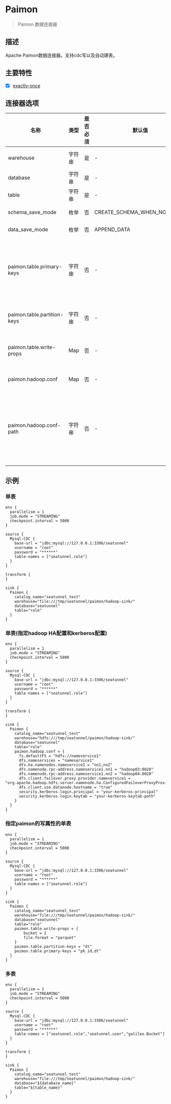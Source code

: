 # Paimon

> Paimon 数据连接器

## 描述

Apache Paimon数据连接器。支持cdc写以及自动建表。

## 主要特性

- [x] [exactly-once](../../concept/connector-v2-features.md)

## 连接器选项

|             名称              | 类型  | 是否必须 |             默认值              |                                                描述                                                 |
|-----------------------------|-----|------|------------------------------|---------------------------------------------------------------------------------------------------|
| warehouse                   | 字符串 | 是    | -                            | Paimon warehouse路径                                                                                |
| database                    | 字符串 | 是    | -                            | 数据库名称                                                                                             |
| table                       | 字符串 | 是    | -                            | 表名                                                                                                |
| schema_save_mode            | 枚举  | 否    | CREATE_SCHEMA_WHEN_NOT_EXIST | Schema保存模式                                                                                        |
| data_save_mode              | 枚举  | 否    | APPEND_DATA                  | 数据保存模式                                                                                            |
| paimon.table.primary-keys   | 字符串 | 否    | -                            | 主键字段列表，联合主键使用逗号分隔(注意：分区字段需要包含在主键字段中)                                                              |
| paimon.table.partition-keys | 字符串 | 否    | -                            | 分区字段列表，多字段使用逗号分隔                                                                                  |
| paimon.table.write-props    | Map | 否    | -                            | Paimon表初始化指定的属性, [参考](https://paimon.apache.org/docs/0.6/maintenance/configurations/#coreoptions) |
| paimon.hadoop.conf          | Map | 否    | -                            | Hadoop配置文件属性信息                                                                                    |
| paimon.hadoop.conf-path     | 字符串 | 否    | -                            | Hadoop配置文件目录，用于加载'core-site.xml', 'hdfs-site.xml', 'hive-site.xml'文件配置                            |

## 示例

### 单表

```hocon
env {
  parallelism = 1
  job.mode = "STREAMING"
  checkpoint.interval = 5000
}

source {
  Mysql-CDC {
    base-url = "jdbc:mysql://127.0.0.1:3306/seatunnel"
    username = "root"
    password = "******"
    table-names = ["seatunnel.role"]
  }
}

transform {
}

sink {
  Paimon {
    catalog_name="seatunnel_test"
    warehouse="file:///tmp/seatunnel/paimon/hadoop-sink/"
    database="seatunnel"
    table="role"
  }
}
```

### 单表(指定hadoop HA配置和kerberos配置)

```hocon
env {
  parallelism = 1
  job.mode = "STREAMING"
  checkpoint.interval = 5000
}

source {
  Mysql-CDC {
    base-url = "jdbc:mysql://127.0.0.1:3306/seatunnel"
    username = "root"
    password = "******"
    table-names = ["seatunnel.role"]
  }
}

transform {
}

sink {
  Paimon {
    catalog_name="seatunnel_test"
    warehouse="hdfs:///tmp/seatunnel/paimon/hadoop-sink/"
    database="seatunnel"
    table="role"
    paimon.hadoop.conf = {
      fs.defaultFS = "hdfs://nameservice1"
      dfs.nameservices = "nameservice1"
      dfs.ha.namenodes.nameservice1 = "nn1,nn2"
      dfs.namenode.rpc-address.nameservice1.nn1 = "hadoop03:8020"
      dfs.namenode.rpc-address.nameservice1.nn2 = "hadoop04:8020"
      dfs.client.failover.proxy.provider.nameservice1 = "org.apache.hadoop.hdfs.server.namenode.ha.ConfiguredFailoverProxyProvider"
      dfs.client.use.datanode.hostname = "true"
      security.kerberos.login.principal = "your-kerberos-principal"
      security.kerberos.login.keytab = "your-kerberos-keytab-path"
    }
  }
}
```

### 指定paimon的写属性的单表

```hocon
env {
  parallelism = 1
  job.mode = "STREAMING"
  checkpoint.interval = 5000
}

source {
  Mysql-CDC {
    base-url = "jdbc:mysql://127.0.0.1:3306/seatunnel"
    username = "root"
    password = "******"
    table-names = ["seatunnel.role"]
  }
}

sink {
  Paimon {
    catalog_name="seatunnel_test"
    warehouse="file:///tmp/seatunnel/paimon/hadoop-sink/"
    database="seatunnel"
    table="role"
    paimon.table.write-props = {
        bucket = 2
        file.format = "parquet"
    }
    paimon.table.partition-keys = "dt"
    paimon.table.primary-keys = "pk_id,dt"
  }
}
```

### 多表

```hocon
env {
  parallelism = 1
  job.mode = "STREAMING"
  checkpoint.interval = 5000
}

source {
  Mysql-CDC {
    base-url = "jdbc:mysql://127.0.0.1:3306/seatunnel"
    username = "root"
    password = "******"
    table-names = ["seatunnel.role","seatunnel.user","galileo.Bucket"]
  }
}

transform {
}

sink {
  Paimon {
    catalog_name="seatunnel_test"
    warehouse="file:///tmp/seatunnel/paimon/hadoop-sink/"
    database="${database_name}"
    table="${table_name}"
  }
}
```

